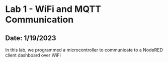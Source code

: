 <h1> Lab 1 - WiFi and MQTT Communication </h1>
<h2> Date: 1/19/2023 </h2>
In this lab, we programmed a microcontroller to communicate to a NodeRED client dashboard over WiFi

